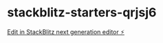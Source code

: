 # stackblitz-starters-qrjsj6

[Edit in StackBlitz next generation editor ⚡️](https://stackblitz.com/~/github.com/hbonilla6/stackblitz-starters-qrjsj6)